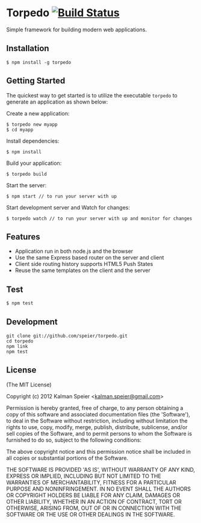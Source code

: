 # Torpedo [![Build Status](https://secure.travis-ci.org/speier/torpedo.png?branch=master)](http://travis-ci.org/speier/torpedo)

Simple framework for building modern web applications.

## Installation

    $ npm install -g torpedo

## Getting Started

The quickest way to get started is to utilize the executable `torpedo` to generate an application as shown below:

Create a new application:

    $ torpedo new myapp
    $ cd myapp

Install dependencies:
    
    $ npm install

Build your application:

    $ torpedo build

Start the server:

    $ npm start // to run your server with up
    
Start development server and Watch for changes:

    $ torpedo watch // to run your server with up and monitor for changes

## Features

  * Application run in both node.js and the browser
  * Use the same Express based router on the server and client
  * Client side routing history supports HTML5 Push States
  * Reuse the same templates on the client and the server

## Test

```bash
$ npm test
```

## Development

```
git clone git://github.com/speier/torpedo.git 
cd torpedo 
npm link 
npm test
```

## License 

(The MIT License)

Copyright (c) 2012 Kalman Speier &lt;kalman.speier@gmail.com&gt;

Permission is hereby granted, free of charge, to any person obtaining
a copy of this software and associated documentation files (the
'Software'), to deal in the Software without restriction, including
without limitation the rights to use, copy, modify, merge, publish,
distribute, sublicense, and/or sell copies of the Software, and to
permit persons to whom the Software is furnished to do so, subject to
the following conditions:

The above copyright notice and this permission notice shall be
included in all copies or substantial portions of the Software.

THE SOFTWARE IS PROVIDED 'AS IS', WITHOUT WARRANTY OF ANY KIND,
EXPRESS OR IMPLIED, INCLUDING BUT NOT LIMITED TO THE WARRANTIES OF
MERCHANTABILITY, FITNESS FOR A PARTICULAR PURPOSE AND NONINFRINGEMENT.
IN NO EVENT SHALL THE AUTHORS OR COPYRIGHT HOLDERS BE LIABLE FOR ANY
CLAIM, DAMAGES OR OTHER LIABILITY, WHETHER IN AN ACTION OF CONTRACT,
TORT OR OTHERWISE, ARISING FROM, OUT OF OR IN CONNECTION WITH THE
SOFTWARE OR THE USE OR OTHER DEALINGS IN THE SOFTWARE. 